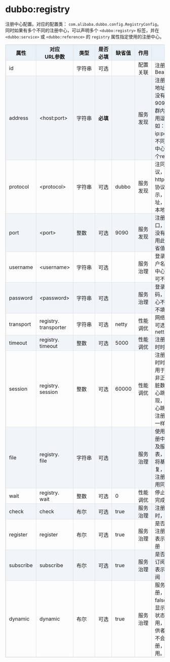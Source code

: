 <style>
table {
width: 100%;
max-width: 65em;
border: 1px solid #dedede;
margin: 15px auto;
border-collapse: collapse;
empty-cells: show;
}
table th,
table td {
height: 35px;
border: 1px solid #dedede;
padding: 0 10px;
}
table th {
font-weight: bold;
text-align: center !important;
background: rgba(158,188,226,0.2);
white-space: nowrap;
}
table tbody tr:nth-child(2n) {
background: rgba(158,188,226,0.12);
}
table td:nth-child(1) {
white-space: nowrap;
}
table td:nth-child(3) {
white-space: nowrap;
}

table td:nth-child(4) {
white-space: nowrap;
}

table td:nth-child(6) {
white-space: nowrap;
}

table tr:hover {
background: #efefef;
}
.table-area {
overflow: auto;
}
</style>

<script type="text/javascript">
[].slice.call(document.querySelectorAll('table')).forEach(function(el){
var wrapper = document.createElement('div');
wrapper.className = 'table-area';
el.parentNode.insertBefore(wrapper, el);
el.parentNode.removeChild(el);
wrapper.appendChild(el);
})
</script>
# dubbo:registry

注册中心配置。对应的配置类： `com.alibaba.dubbo.config.RegistryConfig`。同时如果有多个不同的注册中心，可以声明多个 `<dubbo:registry>` 标签，并在 `<dubbo:service>` 或 `<dubbo:reference>` 的 `registry` 属性指定使用的注册中心。

| 属性 | 对应<br>URL参数 | 类型 | 是否<br>必填 | 缺省值 | 作用 | 描述 |
| --- | --- | ---- | --- | --- | --- | --- |
| id | | 字符串 | 可选 | | 配置<br>关联 | 注册中心引用BeanId |
| address | &lt;host:port&gt; | 字符串 | <b>必填</b> | | 服务<br>发现 | 注册中心服务器地址，如果地址没有端口缺省为9090，同一集群内的多个地址用逗号分隔，如：ip:port,ip:port，不同集群的注册中心，请配置多个registry标签 |
| protocol | &lt;protocol&gt; | 字符串 | 可选 | dubbo | 服务<br>发现 | 注同中心地址协议，支持dubbo, http, local三种协议，分别表示，dubbo地址，http地址，本地注册中心 |
| port | &lt;port&gt; | 整数 | 可选 | 9090 | 服务<br>发现 | 注册中心缺省端口，当address没有带端口时使用此端口做为缺省值 |
| username | &lt;username&gt; | 字符串 | 可选 | | 服务<br>治理 | 登录注册中心用户名，如果注册中心不需要验证可不填 |
| password | &lt;password&gt; | 字符串 | 可选 | | 服务<br>治理 | 登录注册中心密码，如果注册中心不需要验证可不填 |
| transport | registry.<br>transporter | 字符串 | 可选 | netty | 性能<br>调优 | 网络传输方式，可选mina、netty |
| timeout | registry.<br>timeout | 整数 | 可选 | 5000 | 性能<br>调优 | 注册中心请求超时时间(毫秒) |
| session | registry.<br>session | 整数 | 可选 | 60000 | 性能<br>调优 | 注册中心会话超时时间(毫秒)，用于检测提供者非正常断线后的脏数据，比如用心跳检测的实现，此时间就是心跳间隔，不同注册中心实现不一样。 |
| file | registry.<br>file | 字符串 | 可选 | | 服务<br>治理 | 使用文件缓存注册中心地址列表及服务提供者列表，应用重启时将基于此文件恢复，注意：两个注册中心不能使用同一文件存储 |
| wait | registry.<br>wait | 整数 | 可选 | 0 | 性能<br>调优 | 停止时等待通知完成时间(毫秒) |
| check | check | 布尔 | 可选 | true | 服务<br>治理 | 注册中心不存在时，是否报错 |
| register | register | 布尔 | 可选 | true | 服务<br>治理 | 是否向注册中心注册服务，false表示只订阅不注册 |
| subscribe | subscribe | 布尔 | 可选 | true | 服务<br>治理 | 是否向注册中心订阅服务，false表示只注册不订阅 |
| dynamic | dynamic | 布尔 | 可选 | true | 服务<br>治理 | 服务是否动态注册，如果设为false，注册后将显示后disable状态，需人工启用，并且服务提供者停止时，也不会自动取消册，需人工禁用。 |

